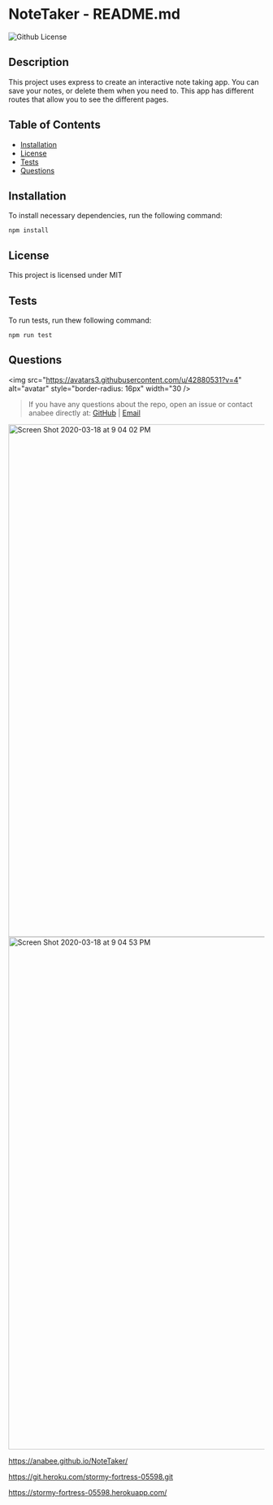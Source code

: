 # NoteTaker - README.md

![Github License](https://img.shields.io/badge/license-MIT-blue.svg)

## Description

This project uses express to create an interactive note taking app. You can save your notes, or delete them when you need to. This app has different routes that allow you to see the different pages. 

## Table of Contents
* [Installation](#installation) 
* [License](#license)
* [Tests](#tests) 
* [Questions](#questions)

## Installation
To install necessary dependencies, run the following command: 

    npm install

## License 
This project is licensed under MIT

## Tests 
To run tests, run thew following command:

    npm run test

## Questions 

<img src="https://avatars3.githubusercontent.com/u/42880531?v=4" alt="avatar" style="border-radius: 16px" width="30 />

> If you have any questions about the repo, open an issue or contact anabee directly at: [GitHub](https://api.github.com/users/anabee) | [Email](null)

<img width="1007" alt="Screen Shot 2020-03-18 at 9 04 02 PM" src="https://user-images.githubusercontent.com/42880531/77030485-0204d400-695c-11ea-8fe7-dfa967ec363a.png">

<img width="1007" alt="Screen Shot 2020-03-18 at 9 04 53 PM" src="https://user-images.githubusercontent.com/42880531/77030527-1ea10c00-695c-11ea-9134-8c55dcda2fa7.png">

 https://anabee.github.io/NoteTaker/

 https://git.heroku.com/stormy-fortress-05598.git

 https://stormy-fortress-05598.herokuapp.com/ 
